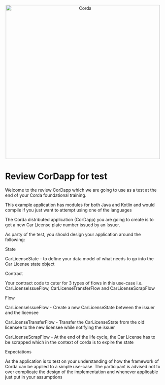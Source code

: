 <p align="center">
  <img src="https://www.corda.net/wp-content/uploads/2016/11/fg005_corda_b.png" alt="Corda" width="500">
</p>

# Review CorDapp for test

Welcome to the review CorDapp which we are going to use as a test at the end of your Corda foundational training.

This example application has modules for both Java and Kotlin and would compile if you just want to attempt using one of the languages

The Corda distributed application (CorDapp) you are going to create is to get a new Car License plate number issued by an Issuer.

As party of the test, you should design your application around the following:

State

CarLicenseState - to define your data model of what needs to go into the Car License state object

Contract

Your contract code to cater for 3 types of flows in this use-case i.e. CarLicenseIssueFlow, CarLicenseTransferFlow and CarLicenseScrapFlow

Flow

CarLicenseIssueFlow - Create a new CarLicenseState between the issuer and the licensee 

CarLicenseTransferFlow - Transfer the CarLicenseState from the old licensee to the new licensee while notifying the issuer

CarLicenseScrapFlow - At the end of the life cycle, the Car License has to be scrapped which in the context of corda is to expire the state

Expectations

As the application is to test on your understanding of how the framework of Corda can be applied to a simple use-case.
The participant is advised not to over complicate the design of the implementation and whenever applicable just put in your assumptions 